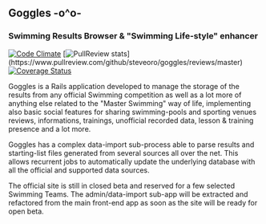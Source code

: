 ## Goggles  -o^o-
### Swimming Results Browser & "Swimming Life-style" enhancer

[![Code Climate](https://codeclimate.com/github/steveoro/goggles.png)](https://codeclimate.com/github/steveoro/goggles)
[![PullReview stats](https://www.pullreview.com/github/steveoro/goggles/badges/master.svg?)](https://www.pullreview.com/github/steveoro/goggles/reviews/master)
[![Coverage Status](https://coveralls.io/repos/steveoro/goggles/badge.png)](https://coveralls.io/r/steveoro/goggles)

Goggles is a Rails application developed to manage the storage of the results from any official
Swimming competition as well as a lot more of anything else related to the "Master Swimming"
way of life, implementing also basic social features for sharing swimming-pools and sporting venues
reviews, informations, trainings, unofficial recorded data, lesson & training presence and a
lot more.

Goggles has a complex data-import sub-process able to parse results and starting-list files
generated from several sources all over the net. This allows recurrent jobs to automatically update
the underlying database with all the official and supported data sources.

The official site is still in closed beta and reserved for a few selected Swimming Teams. 
The admin/data-import sub-app will be extracted and refactored from the main front-end app as
soon as the site will be ready for open beta.
